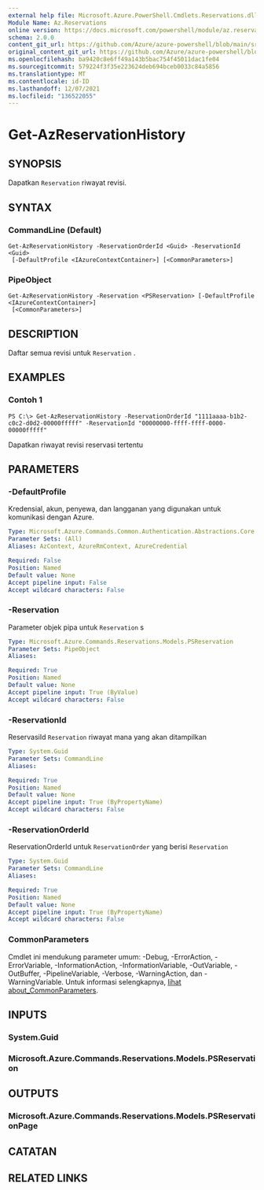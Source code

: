 ```yaml
---
external help file: Microsoft.Azure.PowerShell.Cmdlets.Reservations.dll-Help.xml
Module Name: Az.Reservations
online version: https://docs.microsoft.com/powershell/module/az.reservations/get-azreservationhistory
schema: 2.0.0
content_git_url: https://github.com/Azure/azure-powershell/blob/main/src/Reservations/Reservations/help/Get-AzReservationHistory.md
original_content_git_url: https://github.com/Azure/azure-powershell/blob/main/src/Reservations/Reservations/help/Get-AzReservationHistory.md
ms.openlocfilehash: ba9420c8e6ff49a143b5bac754f45011dac1fe04
ms.sourcegitcommit: 579224f3f35e223624deb694bceb0033c84a5856
ms.translationtype: MT
ms.contentlocale: id-ID
ms.lasthandoff: 12/07/2021
ms.locfileid: "136522055"
---
```

# Get-AzReservationHistory

## SYNOPSIS
Dapatkan `Reservation` riwayat revisi.

## SYNTAX

### CommandLine (Default)
```
Get-AzReservationHistory -ReservationOrderId <Guid> -ReservationId <Guid>
 [-DefaultProfile <IAzureContextContainer>] [<CommonParameters>]
```

### PipeObject
```
Get-AzReservationHistory -Reservation <PSReservation> [-DefaultProfile <IAzureContextContainer>]
 [<CommonParameters>]
```

## DESCRIPTION
Daftar semua revisi untuk `Reservation` .

## EXAMPLES

### Contoh 1
```
PS C:\> Get-AzReservationHistory -ReservationOrderId "1111aaaa-b1b2-c0c2-d0d2-00000fffff" -ReservationId "00000000-ffff-ffff-0000-00000fffff"
```

Dapatkan riwayat revisi reservasi tertentu

## PARAMETERS

### -DefaultProfile
Kredensial, akun, penyewa, dan langganan yang digunakan untuk komunikasi dengan Azure.

```yaml
Type: Microsoft.Azure.Commands.Common.Authentication.Abstractions.Core.IAzureContextContainer
Parameter Sets: (All)
Aliases: AzContext, AzureRmContext, AzureCredential

Required: False
Position: Named
Default value: None
Accept pipeline input: False
Accept wildcard characters: False
```

### -Reservation
Parameter objek pipa untuk `Reservation` s

```yaml
Type: Microsoft.Azure.Commands.Reservations.Models.PSReservation
Parameter Sets: PipeObject
Aliases:

Required: True
Position: Named
Default value: None
Accept pipeline input: True (ByValue)
Accept wildcard characters: False
```

### -ReservationId
ReservasiId `Reservation` riwayat mana yang akan ditampilkan

```yaml
Type: System.Guid
Parameter Sets: CommandLine
Aliases:

Required: True
Position: Named
Default value: None
Accept pipeline input: True (ByPropertyName)
Accept wildcard characters: False
```

### -ReservationOrderId
ReservationOrderId untuk `ReservationOrder` yang berisi `Reservation`

```yaml
Type: System.Guid
Parameter Sets: CommandLine
Aliases:

Required: True
Position: Named
Default value: None
Accept pipeline input: True (ByPropertyName)
Accept wildcard characters: False
```

### CommonParameters
Cmdlet ini mendukung parameter umum: -Debug, -ErrorAction, -ErrorVariable, -InformationAction, -InformationVariable, -OutVariable, -OutBuffer, -PipelineVariable, -Verbose, -WarningAction, dan -WarningVariable. Untuk informasi selengkapnya, [lihat about_CommonParameters](http://go.microsoft.com/fwlink/?LinkID=113216).

## INPUTS

### System.Guid

### Microsoft.Azure.Commands.Reservations.Models.PSReservation

## OUTPUTS

### Microsoft.Azure.Commands.Reservations.Models.PSReservationPage

## CATATAN

## RELATED LINKS

